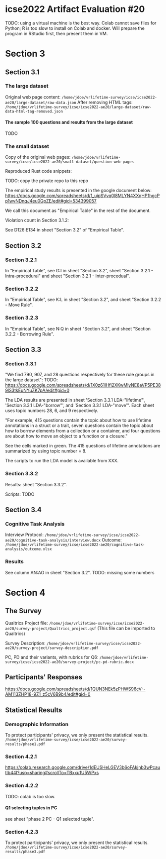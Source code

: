 # icse2022 Artifact Evaluation #20
TODO: using a virtual machine is the best way. Colab cannot save files for Python; R is too slow to install on Colab and docker. 
Will prepare the program in RStudio first, then present them in VM.

# Section 3
## Section 3.1
### The large dataset
Original web page content:
`/home/jdoe/vrlifetime-survey/icse/icse2022-ae20/large-dataset/raw-data.json`
After removing HTML tags:
`/home/jdoe/vrlifetime-survey/icse/icse2022-ae20/large-dataset/raw-data-html-tag-removed.json`
#### The sample 100 questions and results from the large dataset
TODO

### The small dataset
Copy of the original web pages:
`/home/jdoe/vrlifetime-survey/icse/icse2022-ae20/small-dataset/question-web-pages`

Reproduced Rust code snippets:

TODO: copy the private repo to this repo

The empirical study results is presented in the google document below:
https://docs.google.com/spreadsheets/d/1_uipSVvq0l8MLYN4XXqHP1hgcPp1wvNDnqJ4eu0GpZE/edit#gid=534399057

We call this document as "Empirical Table" in the rest of the document.

Violation count in Section 3.1.2:

See D126:E134 in sheet "Section 3.2" of "Empirical Table".


## Section 3.2
### Section 3.2.1
In "Empirical Table", see G:I in sheet "Section 3.2", sheet "Section 3.2.1 - Intra-procedural" and sheet "Section 3.2.1 - Inter-procedual".

### Section 3.2.2
In "Empirical Table", see K:L in sheet "Section 3.2", and sheet "Section 3.2.2 - Move Rule".

### Section 3.2.3
In "Empirical Table", see N:Q in sheet "Section 3.2", and sheet "Section 3.2.2 - Borrowing Rule".

## Section 3.3

### Section 3.3.1
"We find 790, 907, and 28 questions respectively for these rule
groups in the large dataset":
TODO: https://docs.google.com/spreadsheets/d/1X0z61IHfi2XKwMlyNE8aVP5PE389lS3tkEuNYuZK7pA/edit#gid=0

The LDA results are presented in sheet 'Section 3.3.1 LDA-"lifetime"',
'Section 3.3.1 LDA-"borrow"', and 'Section 3.3.1 LDA-"move"'.
Each sheet uses topic numbers 28, 6, and 9 respectively.

"For example, 415 questions contain the topic about how
to use lifetime annotations in a struct or a trait, seven questions
contain the topic about how to borrow elements from a collection or
a container, and four questions are about how to move an object to a
function or a closure."

See the cells marked in green. The 415 questions of lifetime annotations
are summarized by using topic number = 8.

The scripts to run the LDA model is available from XXX.

### Section 3.3.2
Results: sheet "Section 3.3.2".

Scripts: TODO

## Section 3.4
### Cognitive Task Analysis
Interview Protocol: `/home/jdoe/vrlifetime-survey/icse/icse2022-ae20/cognitive-task-analysis/interview.docx`
Outcome: `/home/jdoe/vrlifetime-survey/icse/icse2022-ae20/cognitive-task-analysis/outcome.xlsx`

### Results
See column AN:AO in sheet "Section 3.2".
TODO: missing some numbers

# Section 4
## The Survey
Qualtrics Project file: `/home/jdoe/vrlifetime-survey/icse/icse2022-ae20/survey-project/Qualtrics_project.qsf` (This file can be imported to Qualtrics)

Survey Description: `/home/jdoe/vrlifetime-survey/icse/icse2022-ae20/survey-project/survey-description.pdf`

PC, PD and their variants, with rubrics for Q6:
`/home/jdoe/vrlifetime-survey/icse/icse2022-ae20/survey-project/pc-pd-rubric.docx`

## Participants' Responses

https://docs.google.com/spreadsheets/d/1QUN3NEk5zPHWS96cV--AM113ZHP18-9Z1_z5cV6B9b4/edit#gid=0

## Statistical Results

### Demographic Information
To protect participants' privacy, we only present the statistical results.
`/home/jdoe/vrlifetime-survey/icse/icse2022-ae20/survey-results/phase1.pdf`

### Section 4.2.1
https://colab.research.google.com/drive/1dEUSHeLGEV3b6oFAkjnb3wPcautIb44I?usp=sharing#scrollTo=TBxxu1U5WPxs

### Section 4.2.2 
TODO: colab is too slow.

#### Q1 selecting tuples in PC
see sheet "phase 2 PC - Q1 selected tuple".

### Section 4.2.3 
To protect participants' privacy, we only present the statistical results.
`/home/jdoe/vrlifetime-survey/icse/icse2022-ae20/survey-results/phase3.pdf`

